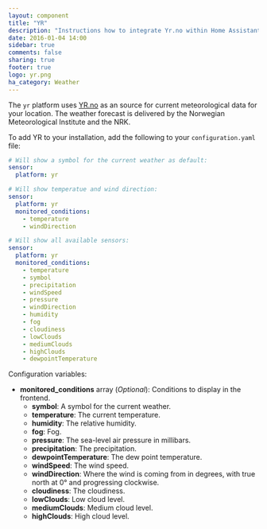 ```yaml
---
layout: component
title: "YR"
description: "Instructions how to integrate Yr.no within Home Assistant."
date: 2016-01-04 14:00
sidebar: true
comments: false
sharing: true
footer: true
logo: yr.png
ha_category: Weather
---
```



The `yr` platform uses [YR.no](http://www.yr.no/) as an source for current meteorological data for your location. The 
weather forecast is delivered by the Norwegian Meteorological Institute and the NRK.

To add YR to your installation, add the following to your `configuration.yaml` file:

```yaml
# Will show a symbol for the current weather as default:
sensor:
  platform: yr

# Will show temperatue and wind direction:
sensor:
  platform: yr
  monitored_conditions:
    - temperature
    - windDirection

# Will show all available sensors:
sensor:
  platform: yr
  monitored_conditions:
    - temperature
    - symbol
    - precipitation
    - windSpeed
    - pressure
    - windDirection
    - humidity
    - fog
    - cloudiness
    - lowClouds
    - mediumClouds
    - highClouds
    - dewpointTemperature
```

Configuration variables:

- **monitored_conditions** array (*Optional*): Conditions to display in the frontend.
  - **symbol**: A symbol for the current weather.
  - **temperature**: The current temperature.
  - **humidity**: The relative humidity.
  - **fog**: Fog.
  - **pressure**: The sea-level air pressure in millibars.
  - **precipitation**: The precipitation.
  - **dewpointTemperature**: The dew point temperature.
  - **windSpeed**: The wind speed.
  - **windDirection**: Where the wind is coming from in degrees, with true north at 0° and progressing clockwise.
  - **cloudiness**: The cloudiness.
  - **lowClouds**: Low cloud level.
  - **mediumClouds**: Medium cloud level.
  - **highClouds**: High cloud level.

